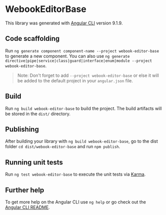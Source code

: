 # WebookEditorBase

This library was generated with [Angular CLI](https://github.com/angular/angular-cli) version 9.1.9.

## Code scaffolding

Run `ng generate component component-name --project webook-editor-base` to generate a new component. You can also use `ng generate directive|pipe|service|class|guard|interface|enum|module --project webook-editor-base`.
> Note: Don't forget to add `--project webook-editor-base` or else it will be added to the default project in your `angular.json` file. 

## Build

Run `ng build webook-editor-base` to build the project. The build artifacts will be stored in the `dist/` directory.

## Publishing

After building your library with `ng build webook-editor-base`, go to the dist folder `cd dist/webook-editor-base` and run `npm publish`.

## Running unit tests

Run `ng test webook-editor-base` to execute the unit tests via [Karma](https://karma-runner.github.io).

## Further help

To get more help on the Angular CLI use `ng help` or go check out the [Angular CLI README](https://github.com/angular/angular-cli/blob/master/README.md).
